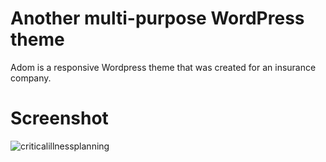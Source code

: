 Another multi-purpose WordPress theme 
===
Adom is a responsive Wordpress theme that was created for an insurance company.


Screenshot
==
![criticalillnessplanning](https://user-images.githubusercontent.com/3476712/43074685-c7688e42-8e86-11e8-970d-c878be0923f9.png)
